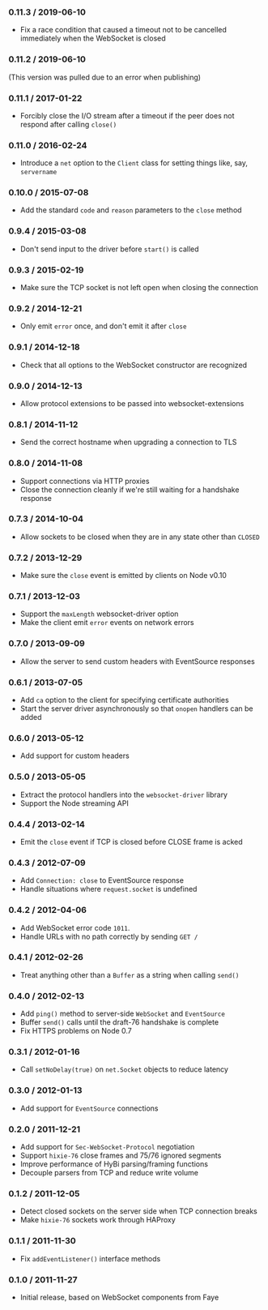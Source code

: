 ### 0.11.3 / 2019-06-10

- Fix a race condition that caused a timeout not to be cancelled immediately
  when the WebSocket is closed

### 0.11.2 / 2019-06-10

(This version was pulled due to an error when publishing)

### 0.11.1 / 2017-01-22

- Forcibly close the I/O stream after a timeout if the peer does not respond
  after calling `close()`

### 0.11.0 / 2016-02-24

- Introduce a `net` option to the `Client` class for setting things like, say,
  `servername`

### 0.10.0 / 2015-07-08

- Add the standard `code` and `reason` parameters to the `close` method

### 0.9.4 / 2015-03-08

- Don't send input to the driver before `start()` is called

### 0.9.3 / 2015-02-19

- Make sure the TCP socket is not left open when closing the connection

### 0.9.2 / 2014-12-21

- Only emit `error` once, and don't emit it after `close`

### 0.9.1 / 2014-12-18

- Check that all options to the WebSocket constructor are recognized

### 0.9.0 / 2014-12-13

- Allow protocol extensions to be passed into websocket-extensions

### 0.8.1 / 2014-11-12

- Send the correct hostname when upgrading a connection to TLS

### 0.8.0 / 2014-11-08

- Support connections via HTTP proxies
- Close the connection cleanly if we're still waiting for a handshake response

### 0.7.3 / 2014-10-04

- Allow sockets to be closed when they are in any state other than `CLOSED`

### 0.7.2 / 2013-12-29

- Make sure the `close` event is emitted by clients on Node v0.10

### 0.7.1 / 2013-12-03

- Support the `maxLength` websocket-driver option
- Make the client emit `error` events on network errors

### 0.7.0 / 2013-09-09

- Allow the server to send custom headers with EventSource responses

### 0.6.1 / 2013-07-05

- Add `ca` option to the client for specifying certificate authorities
- Start the server driver asynchronously so that `onopen` handlers can be added

### 0.6.0 / 2013-05-12

- Add support for custom headers

### 0.5.0 / 2013-05-05

- Extract the protocol handlers into the `websocket-driver` library
- Support the Node streaming API

### 0.4.4 / 2013-02-14

- Emit the `close` event if TCP is closed before CLOSE frame is acked

### 0.4.3 / 2012-07-09

- Add `Connection: close` to EventSource response
- Handle situations where `request.socket` is undefined

### 0.4.2 / 2012-04-06

- Add WebSocket error code `1011`.
- Handle URLs with no path correctly by sending `GET /`

### 0.4.1 / 2012-02-26

- Treat anything other than a `Buffer` as a string when calling `send()`

### 0.4.0 / 2012-02-13

- Add `ping()` method to server-side `WebSocket` and `EventSource`
- Buffer `send()` calls until the draft-76 handshake is complete
- Fix HTTPS problems on Node 0.7

### 0.3.1 / 2012-01-16

- Call `setNoDelay(true)` on `net.Socket` objects to reduce latency

### 0.3.0 / 2012-01-13

- Add support for `EventSource` connections

### 0.2.0 / 2011-12-21

- Add support for `Sec-WebSocket-Protocol` negotiation
- Support `hixie-76` close frames and 75/76 ignored segments
- Improve performance of HyBi parsing/framing functions
- Decouple parsers from TCP and reduce write volume

### 0.1.2 / 2011-12-05

- Detect closed sockets on the server side when TCP connection breaks
- Make `hixie-76` sockets work through HAProxy

### 0.1.1 / 2011-11-30

- Fix `addEventListener()` interface methods

### 0.1.0 / 2011-11-27

- Initial release, based on WebSocket components from Faye
